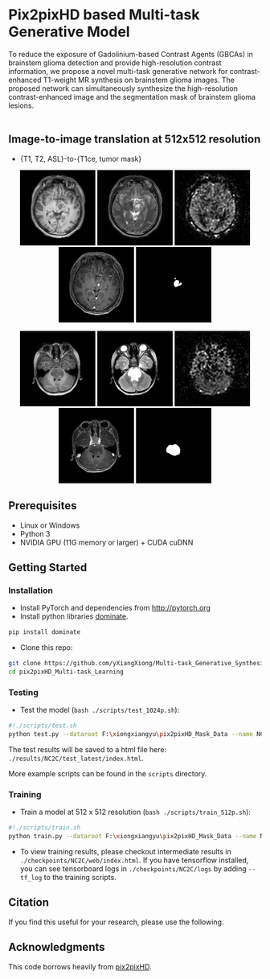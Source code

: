# Pix2pixHD based Multi-task Generative Model
To reduce the exposure of Gadolinium-based Contrast Agents (GBCAs) in brainstem glioma detection and provide high-resolution contrast information,
we propose a novel multi-task generative network for contrast-enhanced T1-weight MR synthesis on brainstem glioma images. The proposed network
can simultaneously synthesize the high-resolution contrast-enhanced image and the segmentation mask of brainstem glioma lesions. <br><br>
## Image-to-image translation at 512x512 resolution

- {T1, T2, ASL}-to-{T1ce, tumor mask}
<p align='center'>
  <img src='imgs/BSG001_T1_1012.png' width='150'/>
  <img src='imgs/BSG001_T2_1012.png' width='150'/>
  <img src='imgs/BSG001_ASL_1012.png' width='150'/>
  <img src='imgs/BSG001_T1_1012_synthesized_image.jpg' width='150'/>
  <img src='imgs/BSG001_T1_1012_synthesized_mask.jpg' width='150'/>
</p>
<p align='center'>
  <img src='imgs/BSG043_T1_1007.png' width='150'/>
  <img src='imgs/BSG043_T2_1007.png' width='150'/>
  <img src='imgs/BSG043_ASL_1007.png' width='150'/>
  <img src='imgs/BSG043_T1_1007_synthesized_image.jpg' width='150'/>
  <img src='imgs/BSG043_T1_1007_synthesized_mask.jpg' width='150'/>
</p>

## Prerequisites
- Linux or Windows
- Python 3
- NVIDIA GPU (11G memory or larger) + CUDA cuDNN

## Getting Started
### Installation
- Install PyTorch and dependencies from http://pytorch.org
- Install python libraries [dominate](https://github.com/Knio/dominate).
```bash
pip install dominate
```
- Clone this repo:
```bash
git clone https://github.com/yXiangXiong/Multi-task_Generative_Synthesis_Network
cd pix2pixHD_Multi-task_Learning
```


### Testing
- Test the model (`bash ./scripts/test_1024p.sh`):
```bash
#!./scripts/test.sh
python test.py --dataroot F:\xiongxiangyu\pix2pixHD_Mask_Data --name NC2C --label_nc 0 --input_nc 9 --output_nc 6 --resize_or_crop none --gpu_ids 0 --which_epoch 200 --no_instance --how_many 144
```
The test results will be saved to a html file here: `./results/NC2C/test_latest/index.html`.

More example scripts can be found in the `scripts` directory.

### Training
- Train a model at 512 x 512 resolution (`bash ./scripts/train_512p.sh`):
```bash
#!./scripts/train.sh
python train.py --dataroot F:\xiongxiangyu\pix2pixHD_Mask_Data --name NC2C --label_nc 0 --input_nc 9 --output_nc 6 --netG global --resize_or_crop none --gpu_ids 0 --batchSize 1 --no_instance
```
- To view training results, please checkout intermediate results in `./checkpoints/NC2C/web/index.html`.
If you have tensorflow installed, you can see tensorboard logs in `./checkpoints/NC2C/logs` by adding `--tf_log` to the training scripts.

## Citation
If you find this useful for your research, please use the following.

## Acknowledgments
This code borrows heavily from [pix2pixHD](https://github.com/NVIDIA/pix2pixHD).
